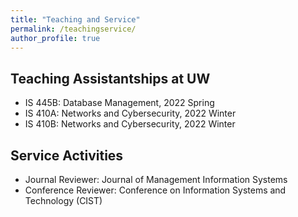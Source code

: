 ```yaml
---
title: "Teaching and Service"
permalink: /teachingservice/
author_profile: true
---
```


## Teaching Assistantships at UW
- IS 445B: Database Management, 2022 Spring
- IS 410A: Networks and Cybersecurity, 2022 Winter
- IS 410B: Networks and Cybersecurity, 2022 Winter

## Service Activities
- Journal Reviewer: Journal of Management Information Systems
- Conference Reviewer: Conference on Information Systems and Technology (CIST)
